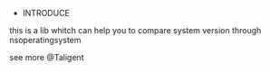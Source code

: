 * INTRODUCE

this is a lib whitch can help you to compare system version through nsoperatingsystem

see more @Taligent
